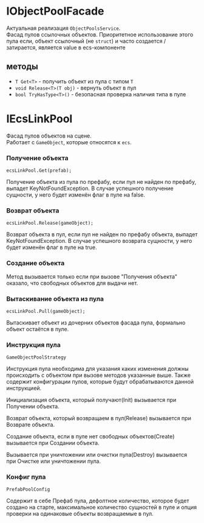 # IObjectPoolFacade

Актуальная реализация `ObjectPoolsService`.  
Фасад пулов ссылочных объектов. Приоритетное использование этого пула если, объект ссылочный (не `struct`) и часто создается / затирается, является value в ecs-компоненте

## методы

-   `T Get<T>` - получить объект из пула с типом `T`
-   `void Release<T>(T obj)` - вернуть объект в пул
-   `bool TryHasType<T>()` - безопасная проверка наличия типа в пуле

# IEcsLinkPool

Фасад пулов объектов на сцене.  
Работает с `GameObject`, которые относятся к `ecs`.

### Получение объекта

```
ecsLinkPool.Get(prefab);
```

Получение объекта из пула по префабу, если пул не найден по префабу, выпадет KeyNotFoundException. В случае успешного получение сущности, у него будет изменён флаг в пуле на false.

### Возврат объекта

```
ecsLinkPool.Release(gameObject);
```

Возврат объекта в пул, если пул не найден по префабу объекта, выпадет KeyNotFoundException. В случае успешного возврата сущности, у него будет изменён флаг в пуле на true.

### Создание объекта

Метод вызывается только если при вызове "Получения объекта" оказало, что свободных объектов для выдачи нет.

### Вытаскивание объекта из пула

```
ecsLinkPool.Pull(gameObject);
```

Вытаскивает объект из дочерних объектов фасада пула, формально объект остаётся в пуле.

### Инструкция пула

```
GameObjectPoolStrategy
```

Инструкция пула необходима для указания каких изменения должны происходить с объектом при вызове методов указанные выше. Также содержит конфигурации пулов, которые будут обрабатываются данной инструкцией.

Инициализация объекта, который получают(Init) вызывается при Получении объекта.

Возврат объекта, который возвращаем в пул(Release) вызывается при Возврате объекта.

Создание объекта, если в пуле нет свободных объектов(Create) вызывается при Создании объекта.

Вызывается при уничтожении или очистки пула(Destroy) вызывается при Очистке или уничтожении пула.

### Конфиг пула

```
PrefabPoolConfig
```

Содержит в себе Префаб пула, дефолтное количество, которое будет создано на старте, максимальное количество сущностей в пуле и опция проверки на одинаковые объекты возвращаемые в пул.
